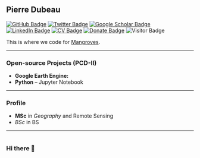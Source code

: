 ## Pierre Dubeau

[![GitHub Badge](https://img.shields.io/github/followers/pdubeau?style=social)](https://github.com/pdubeau?tab=followers)
[![Twitter Badge](https://img.shields.io/twitter/follow/pierdubob?style=social)](https://twitter.com/pierdubob)
[![Google Scholar Badge](https://img.shields.io/badge/Google-Scholar-lightgrey)](https://scholar.google.com/citations?view_op=list_works&hl=en&user=2x5cEmMAAAAJ)
[![LinkedIn Badge](https://img.shields.io/badge/My-LinkedIn-blue)](https://www.linkedin.com/in/pierdubo)
[![CV Badge](https://img.shields.io/badge/My-CV-critical)](https://arcgis.me/cv/)
[![Donate Badge](https://img.shields.io/badge/Donate-Buy%20me%20a%20coffee-yellowgreen.svg)](https://www.buymeacoffee.com/)
![Visitor Badge]()

This is where we code for [Mangroves](https://www.globalmangrovewatch.org/).

---

### Open-source Projects (PCD-II)

- **Google Earth Engine:** []()
- **Python** – Jupyter Notebook

---
### Profile

* **MSc** in _Geography_ and Remote Sensing
* _BSc_ in BS

---

![]()

### Hi there 👋

<!--
**pdubeau/pdubeau** is a ✨ _special_ ✨ repository because its `README.md` (this file) appears on your GitHub profile.

Here are some ideas to get you started:

- 🔭 I’m currently working on ...
- 🌱 I’m currently learning ...
- 👯 I’m looking to collaborate on ...
- 🤔 I’m looking for help with ...
- 💬 Ask me about ...
- 📫 How to reach me: ...
- 😄 Pronouns: ...
- ⚡ Fun fact: ...
-->
